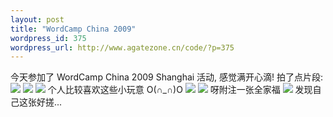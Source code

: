 ```yaml
--- 
layout: post
title: "WordCamp China 2009"
wordpress_id: 375
wordpress_url: http://www.agatezone.cn/code/?p=375
---
```

今天参加了 WordCamp China 2009 Shanghai 活动, 感觉满开心滴! 拍了点片段:
<img src="/images/archive/2009/04/1.jpg" />
<img src="/images/archive/2009/04/2.jpg" />
<img src="/images/archive/2009/04/3.jpg" />
个人比较喜欢这些小玩意 O(∩_∩)O
<img src="/images/archive/2009/04/4.jpg" />
<img src="/images/archive/2009/04/5.jpg" />
呀附注一张全家福
<img src="/images/archive/2009/04/mcm_4501-840x558.jpg" />
发现自己这张好搓...

